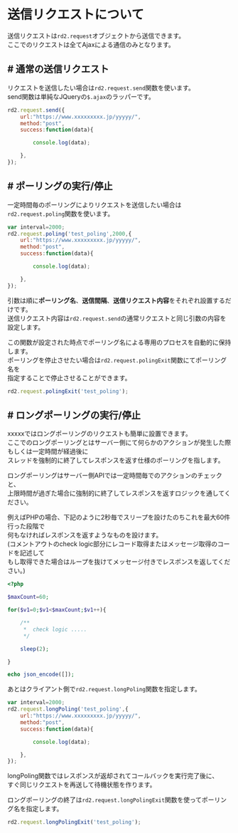 # 送信リクエストについて

送信リクエストは``rd2.request``オブジェクトから送信できます。  
ここでのリクエストは全てAjaxによる通信のみとなります。  

<a id="send"></a>

## # 通常の送信リクエスト

リクエストを送信したい場合は``rd2.request.send``関数を使います。  
send関数は単純なJQueryの``$.ajax``のラッパーです。

```javascript
rd2.request.send({
	url:"https://www.xxxxxxxxx.jp/yyyyy/",
	method:"post",
	success:function(data){

		console.log(data);

	},
});
```

<a id="poling"></a>

## # ポーリングの実行/停止

一定時間毎のポーリングによりリクエストを送信したい場合は``rd2.request.poling``関数を使います。  

```javascript
var interval=2000;
rd2.request.poling('test_poling',2000,{
	url:"https://www.xxxxxxxxx.jp/yyyyy/",
	method:"post",
	success:function(data){

		console.log(data);

	},
});
```

引数は順に**ポーリング名**、**送信間隔**、**送信リクエスト内容**をそれぞれ設置するだけです。  
送信リクエスト内容は``rd2.request.send``の通常リクエストと同じ引数の内容を設定します。

この関数が設定された時点でポーリング名による専用のプロセスを自動的に保持します。  
ポーリングを停止させたい場合は``rd2.request.polingExit``関数にてポーリング名を  
指定することで停止させることができます。

```javascript
rd2.request.polingExit('test_poling');
```

<a id="long_poling"></a>

## # ロングポーリングの実行/停止

xxxxxではロングポーリングのリクエストも簡単に設置できます。  
ここでのロングポーリングとはサーバー側にて何らかのアクションが発生した際もしくは一定時間が経過後に  
スレッドを強制的に終了してレスポンスを返す仕様のポーリングを指します。

ロングポーリングはサーバー側APIでは一定時間毎でのアクションのチェックと、  
上限時間が過ぎた場合に強制的に終了してレスポンスを返すロジックを通してください。

例えばPHPの場合、下記のように2秒毎でスリープを設けたのちこれを最大60件行った段階で  
何もなければレスポンスを返すようなものを設けます。  
(コメントアウトのcheck logic部分にレコード取得またはメッセージ取得のコードを記述して  
もし取得できた場合はループを抜けてメッセージ付きでレスポンスを返してください。)

```php
<?php

$maxCount=60;

for($v1=0;$v1<$maxCount;$v1++){

	/**
	 *  check logic .....
	 */

	sleep(2);

}

echo json_encode([]);

```

あとはクライアント側で``rd2.request.longPoling``関数を指定します。

```javascript
var interval=2000;
rd2.request.longPoling('test_poling',{
	url:"https://www.xxxxxxxxx.jp/yyyyy/",
	method:"post",
	success:function(data){

		console.log(data);

	},
});
```

longPoling関数ではレスポンスが返却されてコールバックを実行完了後に、  
すぐ同じリクエストを再送して待機状態を作ります。

ロングポーリングの終了は``rd2.request.longPolingExit``関数を使ってポーリング名を指定します。

```javascript
rd2.request.longPolingExit('test_poling');
```